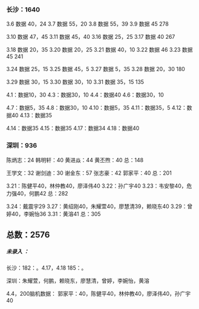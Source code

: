 ### 长沙：1640
3.6 数据 40，24
3.7 数据 55，20
3.8 数据 55，39
3.9 数据 45
278

3.10 数据  47，45
3.11 数据 45，40
3.16 数据 25，25
3.17 数据 40
267

3.18 数据 20，35
3.20 数据 20，25
3.21 数据 40，10
3.22 数据 46
3.23 数据 45
241

3.24 数据 25，15
3.25 数据 45，5
3.27 数据 5，35
3.28 数据 20，30
180

3.29 数据 30，15
3.30 数据 30，10
3.31 数据 35，15
135

4.1：数据10，30
4.3：数据30，10
4.4：数据40
4.6：数据30，10

4.7：数据5，35
4.8：数据30，10
4.10：数据5，35
4.11：数据35，5
4.12：数据40
4.13：数据35

4.14：数据35
4.15：数据35
4.17：数据34
4.18：数据40

### 深圳：936
陈炳志：24
韩明轩：40
黄进焱：44
黄丕煦：40
总：148

王学文：32
谢剑迪：30
谢金东：57
张志豪：42
郭家平：40
总：201

3.21：陈健平40，林仲教40，廖泽伟40
3.22：孙广宇40
3.23：韦安黎40，危力强40，何鹏42
总：282

3.24：戴震宇29
3.27：黄绍刚40，朱耀萱40，廖慧清39，赖晓东40
3.29：曾婷40，李婉怡36
3.31：黄溶41
总：305


## 总数：2576

##### 未录入 ：
长沙：182：。4.17，4.18
		  185：。
		  
深圳：朱耀萱，何鹏，赖晓东，廖慧清，曾婷，李婉怡，黄溶


4.4，200脑机数据：
郭家平：40，陈健平40，林仲教40，廖泽伟40，孙广宇40